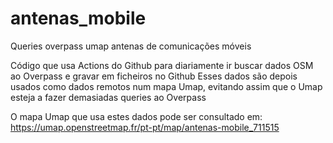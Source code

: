 # antenas_mobile
Queries overpass umap antenas de comunicações móveis

Código que usa Actions do Github para diariamente ir buscar dados OSM ao Overpass e gravar em ficheiros no Github
Esses dados são depois usados como dados remotos num mapa Umap, evitando assim que o Umap esteja a fazer demasiadas queries ao Overpass

O mapa Umap que usa estes dados pode ser consultado em: https://umap.openstreetmap.fr/pt-pt/map/antenas-mobile_711515

